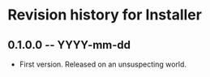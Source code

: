 # Revision history for Installer

## 0.1.0.0 -- YYYY-mm-dd

* First version. Released on an unsuspecting world.
